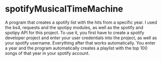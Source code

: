 # spotifyMusicalTimeMachine
 A program that creates a spotify list with the hits from a specific year. I used the bs4, requests and the spotipy modules, as well as the spotify and spotipy API for this project. To use it, you first have to create a spotify developer project and enter your user credentials into the project, as well as your spotify username. Everything after that works automatically. You enter a year and the program automatically creates a playlist with the top 100 songs of that year in your spotify account.
